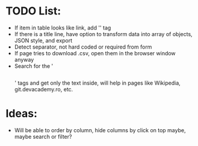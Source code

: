 # TODO List:

- If item in table looks like link, add '<a>' tag
- If there is a title line, have option to transform data into array of objects, JSON style, and export
- Detect separator, not hard coded or required from form
- If page tries to download .csv, open them in the browser window anyway
- Search for the '<pre></pre>' tags and get only the text inside, will help in pages like Wikipedia, git.devacademy.ro, etc.

# Ideas:

- Will be able to order by column, hide columns by click on top maybe, maybe search or filter?